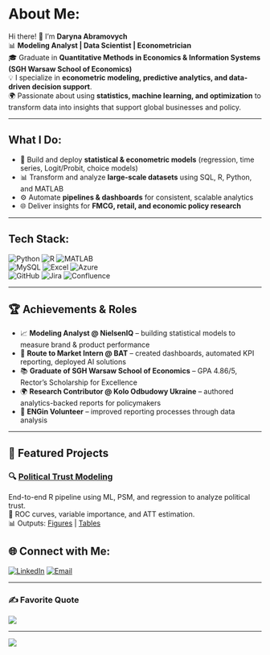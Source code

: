 #  About Me:
Hi there! 👋 I’m **Daryna Abramovych**  
📊 **Modeling Analyst | Data Scientist | Econometrician**  
🎓 Graduate in **Quantitative Methods in Economics & Information Systems (SGH Warsaw School of Economics)**  
💡 I specialize in **econometric modeling, predictive analytics, and data-driven decision support**.  
🌍 Passionate about using **statistics, machine learning, and optimization** to transform data into insights that support global businesses and policy.  

---

##  What I Do:
- 🧮 Build and deploy **statistical & econometric models** (regression, time series, Logit/Probit, choice models)  
- 📊 Transform and analyze **large-scale datasets** using SQL, R, Python, and MATLAB  
- ⚙️ Automate **pipelines & dashboards** for consistent, scalable analytics  
- 🌐 Deliver insights for **FMCG, retail, and economic policy research**  

---

##  Tech Stack:
![Python](https://img.shields.io/badge/Python-3776AB.svg?style=for-the-badge&logo=python&logoColor=white) 
![R](https://img.shields.io/badge/R-%23276DC3.svg?style=for-the-badge&logo=r&logoColor=white) 
![MATLAB](https://img.shields.io/badge/MATLAB-orange?style=for-the-badge&logo=mathworks&logoColor=white)  
![MySQL](https://img.shields.io/badge/MySQL-4479A1.svg?style=for-the-badge&logo=mysql&logoColor=white) 
![Excel](https://img.shields.io/badge/Excel-217346.svg?style=for-the-badge&logo=microsoft-excel&logoColor=white) 
![Azure](https://img.shields.io/badge/Azure-0089D6.svg?style=for-the-badge&logo=microsoft-azure&logoColor=white)  
![GitHub](https://img.shields.io/badge/GitHub-181717.svg?style=for-the-badge&logo=github&logoColor=white) 
![Jira](https://img.shields.io/badge/Jira-0052CC.svg?style=for-the-badge&logo=jira&logoColor=white) 
![Confluence](https://img.shields.io/badge/Confluence-172B4D.svg?style=for-the-badge&logo=confluence&logoColor=white)  

---

## 🏆 Achievements & Roles
- 📈 **Modeling Analyst @ NielsenIQ** – building statistical models to measure brand & product performance  
- 🚬 **Route to Market Intern @ BAT** – created dashboards, automated KPI reporting, deployed AI solutions  
- 📚 **Graduate of SGH Warsaw School of Economics** – GPA 4.86/5, Rector’s Scholarship for Excellence  
- 🌍 **Research Contributor @ Kolo Odbudowy Ukraine** – authored analytics-backed reports for policymakers  
- 🤝 **ENGin Volunteer** – improved reporting processes through data analysis  

---

## 📂 Featured Projects
### 🔍 [Political Trust Modeling](https://github.com/daryna056/political-trust-project)
End-to-end R pipeline using ML, PSM, and regression to analyze political trust.  
🧪 ROC curves, variable importance, and ATT estimation.  
📊 Outputs: [Figures](https://github.com/daryna056/Political-Trust-Project/tree/main/political-trust-project/outputs/figures) | [Tables](https://github.com/daryna056/Political-Trust-Project/tree/main/political-trust-project/outputs/tables)




## 🌐 Connect with Me:
[![LinkedIn](https://img.shields.io/badge/LinkedIn-%230077B5.svg?logo=linkedin&logoColor=white)](https://linkedin.com/in/daryna-abramovych) 
[![Email](https://img.shields.io/badge/Email-D14836?logo=gmail&logoColor=white)](mailto:daryna056@gmail.com)  



---

### ✍️ Favorite Quote
![](https://quotes-github-readme.vercel.app/api?type=horizontal&theme=radical)

---

[![](https://visitcount.itsvg.in/api?id=daryna056&icon=0&color=4)](https://visitcount.itsvg.in)
